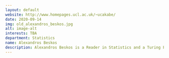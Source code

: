 ```yaml
---
layout: default
website: http://www.homepages.ucl.ac.uk/~ucakabe/
date: 2020-09-14
img: old_alexandros_beskos.jpg
alt: image-alt
interests: TBA
department: Statistics
name: Alexandros Beskos
description: Alexandros Beskos is a Reader in Statistics and a Turing Fellow, H-Index 20. He is a the Leader of the “Stochastic Modelling of Complex Systems” Group. His research includes Methodology & Applications for Monte-Carlo & Optimisation (MCMC, Sequential Monte-Carlo, Hamiltonian Monte-Carlo, Data Assimilation, Inverse Problems, 3D-VAR), Statistical Modelling & Applications in Finance, Epigenetics, Biostatistics, Graphical Models, Atmospheric Sciences, and Econometrics, Copulas. He is Associate Editor of Journal of Statistics & Computing, PI at an EPSRC First Grant (2011-12, £99K), a co-I at a Standard EPSRC Grant (2013-18, £408K) and an ATI Grant (2019-20, £225K). He has been awarded the Leverhulme Trust Prize (2015-20, £100K), 1 of 5 awarded in 2014 in the UK in Mathematics & Statistics. He sas supervised 6 Post-Doctoral Researchers (1 current) and 6 PhD students (3 current). He has collaborations in the USA (Caltech, Harvard), Singapore (NUS), Japan (Osaka University), Spain (Pompeu Fabra); and various UK. He is a visiting Associate Professor at Yale-NUS, Singapore (2020) and was a visitor at the Signal Processing Group, Cambridge (2014-15).
---
```

